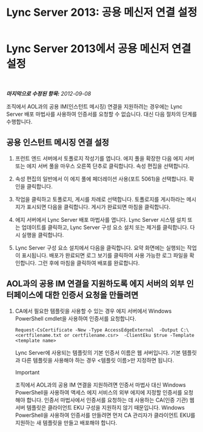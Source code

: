 ﻿---
title: 'Lync Server 2013: 공용 메신저 연결 설정'
TOCTitle: 공용 메신저 연결 설정
ms:assetid: 816dea2a-96fa-4a36-b6c2-a9402675868b
ms:mtpsurl: https://technet.microsoft.com/ko-kr/library/JJ205041(v=OCS.15)
ms:contentKeyID: 49304206
ms.date: 08/24/2015
mtps_version: v=OCS.15
ms.translationtype: HT
---

# Lync Server 2013에서 공용 메신저 연결 설정

 

_**마지막으로 수정된 항목:** 2012-09-08_

조직에서 AOL과의 공용 IM(인스턴트 메시징) 연결을 지원하려는 경우에는 Lync Server 배포 마법사를 사용하여 인증서를 요청할 수 없습니다. 대신 다음 절차의 단계를 수행합니다.

## 공용 인스턴트 메시징 연결 설정

1.  프런트 엔드 서버에서 토폴로지 작성기를 엽니다. 에지 풀을 확장한 다음 에지 서버 또는 에지 서버 풀을 마우스 오른쪽 단추로 클릭합니다. 속성 편집을 선택합니다.

2.  속성 편집의 일반에서 이 에지 풀에 페더레이션 사용(포트 5061)을 선택합니다. 확인을 클릭합니다.

3.  작업을 클릭하고 토폴로지, 게시를 차례로 선택합니다. 토폴로지를 게시하라는 메시지가 표시되면 다음을 클릭합니다. 게시가 완료되면 마침을 클릭합니다.

4.  에지 서버에서 Lync Server 배포 마법사를 엽니다. Lync Server 시스템 설치 또는 업데이트를 클릭하고, Lync Server 구성 요소 설치 또는 제거를 클릭합니다. 다시 실행을 클릭합니다.

5.  Lync Server 구성 요소 설치에서 다음을 클릭합니다. 요약 화면에는 실행되는 작업이 표시됩니다. 배포가 완료되면 로그 보기를 클릭하여 사용 가능한 로그 파일을 확인합니다. 그런 후에 마침을 클릭하여 배포를 완료합니다.

## AOL과의 공용 IM 연결을 지원하도록 에지 서버의 외부 인터페이스에 대한 인증서 요청을 만들려면

1.  CA에서 필요한 템플릿을 사용할 수 있는 경우 에지 서버에서 Windows PowerShell cmdlet을 사용하여 인증서를 요청합니다.
    
        Request-CsCertificate -New -Type AccessEdgeExternal  -Output C:\ <certfilename.txt or certfilename.csr>  -ClientEku $true -Template <template name>
    
    Lync Server에 사용되는 템플릿의 기본 인증서 이름은 웹 서버입니다. 기본 템플릿과 다른 템플릿을 사용해야 하는 경우 \<템플릿 이름\>만 지정하면 됩니다.
    

    > [!IMPORTANT]
    > 조직에서 AOL과의 공용 IM 연결을 지원하려면 인증서 마법사 대신 Windows PowerShell을 사용하여 액세스 에지 서비스의 외부 에지에 지정할 인증서를 요청해야 합니다. 인증서 마법사에서 인증서를 요청하는 데 사용하는 CA(인증 기관) 웹 서버 템플릿은 클라이언트 EKU 구성을 지원하지 않기 때문입니다. Windows PowerShell을 사용하여 인증서를 만들려면 먼저 CA 관리자가 클라이언트 EKU를 지원하는 새 템플릿을 만들고 배포해야 합니다.


